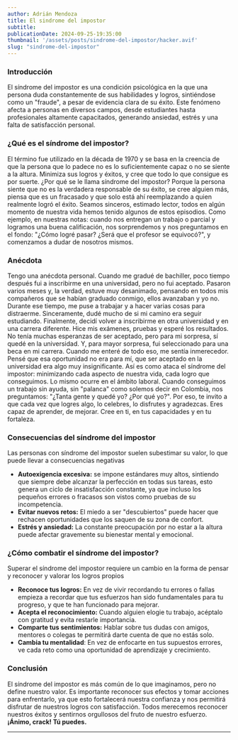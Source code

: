 ```yaml
---
author: Adrián Mendoza
title: El sindrome del impostor
subtitle: 
publicationDate: 2024-09-25-19:35:00
thumbnail: '/assets/posts/sindrome-del-impostor/hacker.avif'
slug: "sindrome-del-impostor"
---
```



### Introducción

El síndrome del impostor es una condición psicológica en la que una persona duda constantemente de sus habilidades y logros, sintiéndose como un "fraude", a pesar de evidencia clara de su éxito. Este fenómeno afecta a personas en diversos campos, desde estudiantes hasta profesionales altamente capacitados, generando ansiedad, estrés y una falta de satisfacción personal.

### ¿Qué es el síndrome del impostor?

El término fue utilizado en la década de 1970 y se basa en la creencia de que la persona que lo padece no es lo suficientemente capaz o no se siente a la altura. Minimiza sus logros y éxitos, y cree que todo lo que consigue es por suerte. ¿Por qué se le llama síndrome del impostor? Porque la persona siente que no es la verdadera responsable de su éxito, se cree alguien más, piensa que es un fracasado y que solo está ahí reemplazando a quien realmente logró el éxito.
Seamos sinceros, estimado lector, todos en algún momento de nuestra vida hemos tenido algunos de estos episodios. Como ejemplo, en nuestras notas: cuando nos entregan un trabajo o parcial y logramos una buena calificación, nos sorprendemos y nos preguntamos en el fondo: "¿Cómo logré pasar? ¿Será que el profesor se equivocó?", y comenzamos a dudar de nosotros mismos.

### Anécdota

Tengo una anécdota personal. Cuando me gradué de bachiller, poco tiempo después fui a inscribirme en una universidad, pero no fui aceptado. Pasaron varios meses y, la verdad, estuve muy desanimado, pensando en todos mis compañeros que se habían graduado conmigo, ellos avanzaban y yo no. Durante ese tiempo, me puse a trabajar y a hacer varias cosas para distraerme. Sinceramente, dudé mucho de si mi camino era seguir estudiando.
Finalmente, decidí volver a inscribirme en otra universidad y en una carrera diferente. Hice mis exámenes, pruebas y esperé los resultados. No tenía muchas esperanzas de ser aceptado, pero para mi sorpresa, sí quedé en la universidad. Y, para mayor sorpresa, fui seleccionado para una beca en mi carrera. Cuando me enteré de todo eso, me sentía inmerecedor. Pensé que esa oportunidad no era para mí, que ser aceptado en la universidad era algo muy insignificante. Así es como ataca el síndrome del impostor: minimizando cada aspecto de nuestra vida, cada logro que conseguimos.
Lo mismo ocurre en el ámbito laboral. Cuando conseguimos un trabajo sin ayuda, sin "palanca" como solemos decir en Colombia, nos preguntamos: "¿Tanta gente y quedé yo? ¿Por qué yo?". Por eso, te invito a que cada vez que logres algo, lo celebres, lo disfrutes y agradezcas. Eres capaz de aprender, de mejorar. Cree en ti, en tus capacidades y en tu fortaleza.


### Consecuencias del síndrome del impostor

Las personas con síndrome del impostor suelen subestimar su valor, lo que puede llevar a consecuencias negativas

- **Autoexigencia excesiva:**  se impone estándares muy altos, sintiendo que siempre debe alcanzar la perfección en todas sus tareas, esto genera un ciclo de insatisfacción constante, ya que incluso los pequeños errores o fracasos son vistos como pruebas de su incompetencia.
- **Evitar nuevos retos:** El miedo a ser "descubiertos" puede hacer que rechacen oportunidades que los saquen de su zona de confort.
- **Estrés y ansiedad:** La constante preocupación por no estar a la altura puede afectar gravemente su bienestar mental y emocional.

### ¿Cómo combatir el síndrome del impostor?

Superar el síndrome del impostor requiere un cambio en la forma de pensar y reconocer y valorar los logros propios 

- **Reconoce tus logros:**  En vez de vivir recordando tu errores o fallas empieza a recordar que tus esfuerzos han sido fundamentales para tu progreso, y que te han funcionado para mejorar.
- **Acepta el reconocimiento:** Cuando alguien elogie tu trabajo, acéptalo con gratitud y evita restarle importancia.
- **Comparte tus sentimientos:** Hablar sobre tus dudas con amigos, mentores o colegas te permitirá darte cuenta de que no estás solo.
- **Cambia tu mentalidad**: En vez de enfocarte en tus supuestos errores, ve cada reto como una oportunidad de aprendizaje y crecimiento.


### Conclusión
El síndrome del impostor es más común de lo que imaginamos, pero no define nuestro valor. Es importante reconocer sus efectos y tomar acciones para enfrentarlo, ya que esto fortalecerá nuestra confianza y nos permitirá disfrutar de nuestros logros con satisfacción. 
Todos merecemos reconocer nuestros éxitos y sentirnos orgullosos del fruto de nuestro esfuerzo. **¡Ánimo, crack! Tú puedes.**

---



